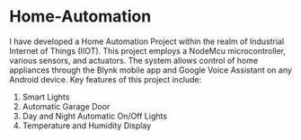 # Home-Automation
I have developed a Home Automation Project within the realm of Industrial Internet of Things (IIOT). 
This project employs a NodeMcu microcontroller, various sensors, and actuators. The system allows control of home appliances through the Blynk mobile app and Google Voice Assistant on any Android device. Key features of this project include:  
1. Smart Lights
2.  Automatic Garage Door
3. Day and Night Automatic On/Off Lights
4.  Temperature and Humidity Display
